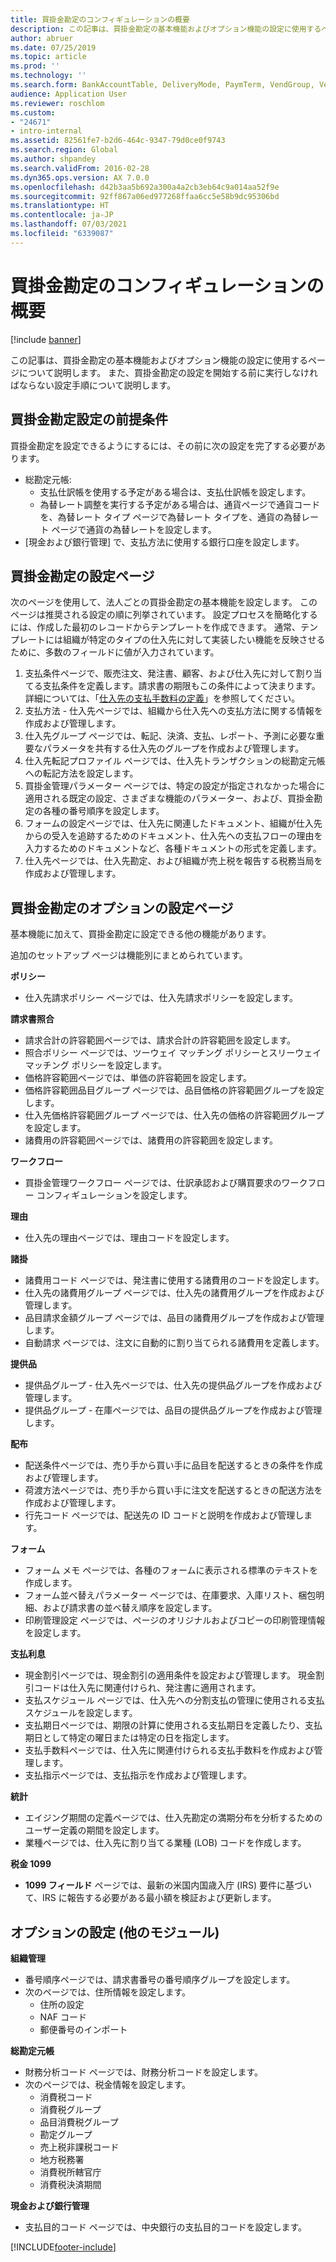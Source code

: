 ```yaml
---
title: 買掛金勘定のコンフィギュレーションの概要
description: この記事は、買掛金勘定の基本機能およびオプション機能の設定に使用するページについて説明します。 また、買掛金勘定の設定を開始する前に実行しなければならない設定手順について説明します。
author: abruer
ms.date: 07/25/2019
ms.topic: article
ms.prod: ''
ms.technology: ''
ms.search.form: BankAccountTable, DeliveryMode, PaymTerm, VendGroup, VendParameters, VendPaymMode, VendTable, DeliveryReason, DeliveryTerms, DestinationCode
audience: Application User
ms.reviewer: roschlom
ms.custom:
- "24671"
- intro-internal
ms.assetid: 82561fe7-b2d6-464c-9347-79d0ce0f9743
ms.search.region: Global
ms.author: shpandey
ms.search.validFrom: 2016-02-28
ms.dyn365.ops.version: AX 7.0.0
ms.openlocfilehash: d42b3aa5b692a300a4a2cb3eb64c9a014aa52f9e
ms.sourcegitcommit: 92ff867a06ed977268ffaa6cc5e58b9dc95306bd
ms.translationtype: HT
ms.contentlocale: ja-JP
ms.lasthandoff: 07/03/2021
ms.locfileid: "6339087"
---
```

# <a name="configure-accounts-payable-overview"></a>買掛金勘定のコンフィギュレーションの概要

[!include [banner](../includes/banner.md)]

この記事は、買掛金勘定の基本機能およびオプション機能の設定に使用するページについて説明します。 また、買掛金勘定の設定を開始する前に実行しなければならない設定手順について説明します。

## <a name="prerequisites-for-accounts-payable-setup"></a>買掛金勘定設定の前提条件

買掛金勘定を設定できるようにするには、その前に次の設定を完了する必要があります。

-   総勘定元帳:
    -   支払仕訳帳を使用する予定がある場合は、支払仕訳帳を設定します。
    -   為替レート調整を実行する予定がある場合は、通貨ページで通貨コードを、為替レート タイプ ページで為替レート タイプを、通貨の為替レート ページで通貨の為替レートを設定します。
-   [現金および銀行管理] で、支払方法に使用する銀行口座を設定します。

## <a name="setup-pages-for-accounts-payable"></a>買掛金勘定の設定ページ

次のページを使用して、法人ごとの買掛金勘定の基本機能を設定します。 このページは推奨される設定の順に列挙されています。 設定プロセスを簡略化するには、作成した最初のレコードからテンプレートを作成できます。 通常、テンプレートには組織が特定のタイプの仕入先に対して実装したい機能を反映させるために、多数のフィールドに値が入力されています。
1.  支払条件ページで、販売注文、発注書、顧客、および仕入先に対して割り当てる支払条件を定義します。請求書の期限もこの条件によって決まります。 詳細については、「[仕入先の支払手数料の定義](tasks/define-vendor-payment-fees.md)」を参照してください。
2.  支払方法 - 仕入先ページでは、組織から仕入先への支払方法に関する情報を作成および管理します。
3.  仕入先グループ ページでは、転記、決済、支払、レポート、予測に必要な重要なパラメータを共有する仕入先のグループを作成および管理します。
4.  仕入先転記プロファイル ページでは、仕入先トランザクションの総勘定元帳への転記方法を設定します。
5.  買掛金管理パラメーター ページでは、特定の設定が指定されなかった場合に適用される既定の設定、さまざまな機能のパラメーター、および、買掛金勘定の各種の番号順序を設定します。
6.  フォームの設定ページでは、仕入先に関連したドキュメント、組織が仕入先からの受入を追跡するためのドキュメント、仕入先への支払フローの理由を入力するためのドキュメントなど、各種ドキュメントの形式を定義します。
7.  仕入先ページでは、仕入先勘定、および組織が売上税を報告する税務当局を作成および管理します。

## <a name="optional-setup-pages-for-accounts-payable"></a>買掛金勘定のオプションの設定ページ
基本機能に加えて、買掛金勘定に設定できる他の機能があります。

追加のセットアップ ページは機能別にまとめられています。

**ポリシー**
-   仕入先請求ポリシー ページでは、仕入先請求ポリシーを設定します。

**請求書照合**

-   請求合計の許容範囲ページでは、請求合計の許容範囲を設定します。
-   照合ポリシー ページでは、ツーウェイ マッチング ポリシーとスリーウェイ マッチング ポリシーを設定します。
-   価格許容範囲ページでは、単価の許容範囲を設定します。
-   価格許容範囲品目グループ ページでは、品目価格の許容範囲グループを設定します。
-   仕入先価格許容範囲グループ ページでは、仕入先の価格の許容範囲グループを設定します。
-   諸費用の許容範囲ページでは、諸費用の許容範囲を設定します。

**ワークフロー**

-   買掛金管理ワークフロー ページでは、仕訳承認および購買要求のワークフロー コンフィギュレーションを設定します。

**理由**

-   仕入先の理由ページでは、理由コードを設定します。

**諸掛**

-   諸費用コード ページでは、発注書に使用する諸費用のコードを設定します。
-   仕入先の諸費用グループ ページでは、仕入先の諸費用グループを作成および管理します。
-   品目請求金額グループ ページでは、品目の諸費用グループを作成および管理します。
-   自動請求 ページでは、注文に自動的に割り当てられる諸費用を定義します。

**提供品**

-   提供品グループ - 仕入先ページでは、仕入先の提供品グループを作成および管理します。
-   提供品グループ - 在庫ページでは、品目の提供品グループを作成および管理します。

**配布**

-   配送条件ページでは、売り手から買い手に品目を配送するときの条件を作成および管理します。
-   荷渡方法ページでは、売り手から買い手に注文を配送するときの配送方法を作成および管理します。
-   行先コード ページでは、配送先の ID コードと説明を作成および管理します。

**フォーム**

-   フォーム メモ ページでは、各種のフォームに表示される標準のテキストを作成します。
-   フォーム並べ替えパラメーター ページでは、在庫要求、入庫リスト、梱包明細、および請求書の並べ替え順序を設定します。
-   印刷管理設定 ページでは、ページのオリジナルおよびコピーの印刷管理情報を設定します。

**支払利息**

-   現金割引ページでは、現金割引の適用条件を設定および管理します。 現金割引コードは仕入先に関連付けられ、発注書に適用されます。
-   支払スケジュール ページでは、仕入先への分割支払の管理に使用される支払スケジュールを設定します。
-   支払期日ページでは、期限の計算に使用される支払期日を定義したり、支払期日として特定の曜日または特定の日を指定します。
-   支払手数料ページでは、仕入先に関連付けられる支払手数料を作成および管理します。
-   支払指示ページでは、支払指示を作成および管理します。

**統計**

-   エイジング期間の定義ページでは、仕入先勘定の満期分布を分析するためのユーザー定義の期間を設定します。
-   業種ページでは、仕入先に割り当てる業種 (LOB) コードを作成します。

**税金 1099**

-   **1099 フィールド** ページでは、最新の米国内国歳入庁 (IRS) 要件に基づいて、IRS に報告する必要がある最小額を検証および更新します。

## <a name="optional-setup-for-other-modules"></a>**オプションの設定 (他のモジュール)**
**組織管理**

-   番号順序ページでは、請求書番号の番号順序グループを設定します。
-   次のページでは、住所情報を設定します。
    -   住所の設定
    -   NAF コード
    -   郵便番号のインポート

**総勘定元帳**

-   財務分析コード ページでは、財務分析コードを設定します。
-   次のページでは、税金情報を設定します。
    -   消費税コード
    -   消費税グループ
    -   品目消費税グループ
    -   勘定グループ
    -   売上税非課税コード
    -   地方税務署
    -   消費税所轄官庁
    -   消費税決済期間

**現金および銀行管理**

-   支払目的コード ページでは、中央銀行の支払目的コードを設定します。







[!INCLUDE[footer-include](../../includes/footer-banner.md)]